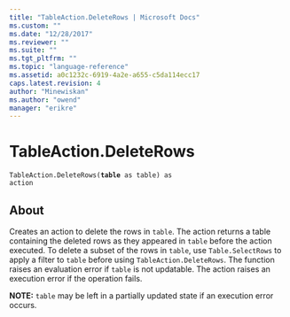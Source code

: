 ```yaml
---
title: "TableAction.DeleteRows | Microsoft Docs"
ms.custom: ""
ms.date: "12/28/2017"
ms.reviewer: ""
ms.suite: ""
ms.tgt_pltfrm: ""
ms.topic: "language-reference"
ms.assetid: a0c1232c-6919-4a2e-a655-c5da114ecc17
caps.latest.revision: 4
author: "Minewiskan"
ms.author: "owend"
manager: "erikre"
---
```

# TableAction.DeleteRows
<code>TableAction.DeleteRows(<b>table</b> as table) as action</code>  
## About  
Creates an action to delete the rows in <code>table</code>. The action returns a table containing the deleted rows as they appeared in <code>table</code> before the action executed. To delete a subset of the rows in <code>table</code>, use <code>Table.SelectRows</code> to apply a filter to <code>table</code> before using <code>TableAction.DeleteRows</code>. The function raises an evaluation error if <code>table</code> is not updatable. The action raises an execution error if the operation fails.   
  
<b>NOTE:</b> <code>table</code> may be left in a partially updated state if an execution error occurs.  
